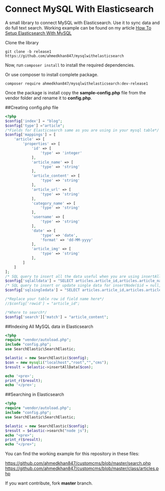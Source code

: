 # Connect MySQL With Elasticsearch
A small library to connect MySQL with Elasticsearch. Use it to sync data and do full text search. Working example can be found on my article [How To Setup Elasticsearch With MySQL](https://www.cloudways.com/blog/setup-elasticsearch-with-mysql/)

Clone the library

`git clone -b release1 https://github.com/ahmedkhan847/mysqlwithelasticsearch`

Now, run `composer install` to install the required dependencies. 

Or use composer to install complete package.

`composer require ahmedkhan847/mysqlwithelasticsearch:dev-release1`

Once the package is install copy the **sample-config.php** file from the vendor folder and rename it to **config.php**.

##Creating config.php file

```php
<?php
$config['index'] = "blog";
$config['type'] ="article";
/*Fields for Elasticsearch same as you are using in your mysql table*/
$config['mappings'] = [
    'article' => [
        'properties' => [
            'id' => [
                'type' => 'integer'
            ],
            'article_name' => [
                'type' => 'string'
            ],
            'article_content' => [
                'type' => 'string'
            ],
            'article_url' => [
                'type' => 'string'
            ],
            'category_name' => [
                'type' => 'string'
            ],
            'username' => [
                'type' => 'string'
            ],
            'date' => [
                'type' => 'date',
                'format' => 'dd-MM-yyyy'
            ],
            'article_img' => [
                'type' => 'string'
            ],
        ]
    ]
];
/* SQL query to insert all the data useful when you are using insertAllData($conn) function */
$config['sqlalldata'] = "SELECT articles.article_id,articles.article_name,articles.article_content,articles.img,articles.url,categories.category_name,CONCAT(users.u_fname,' ',users.u_lname) AS username,DATE_FORMAT(articles.date,'%d-%m-%Y') AS dates FROM article INNER JOIN users ON users.user_id = article.user_Id INNER JOIN articles ON articles.article_id = article.article_id INNER JOIN categories ON categories.category_id = articles.category_id ";
/* SQL query to insert or update single data for insertNode($id = null, $con) where id will concated on runtime passed in parameter*/
$config['sqlsingledata'] = "SELECT articles.article_id,articles.article_name,articles.article_content,articles.img,articles.url,categories.category_name,CONCAT(users.u_fname,' ',users.u_lname) AS username,DATE_FORMAT(articles.date,'%d-%m-%Y') AS dates FROM article INNER JOIN users ON users.user_id = article.user_Id INNER JOIN articles ON articles.article_id = article.article_id INNER JOIN categories ON categories.category_id = articles.category_id WHERE articles.article_id =";

/*Replace your table row id field name here*/
//$config['rowid'] = "article_id";

/*Where to search*/
$config['search']['match'] = "article_content";
```

##Indexing All MySQL data in Elasticsearch
```php
<?php
require "vendor/autoload.php";
include "config.php";
use SearchElastic\SearchElastic;

$elastic = new SearchElastic($config);
$con = new mysqli("localhost","root","","cms");
$result = $elastic->insertAllData($con);

echo '<pre>';
print_r($result);
echo '</pre>';
```

##Searching in Elasticsearch
```php
<?php
require "vendor/autoload.php";
include "config.php";
use SearchElastic\SearchElastic;

$elastic = new SearchElastic($config);
$result = $elastic->search("node js");
echo "<pre>";
print_r($result);
echo "</pre>";
```
You can find the working example for this repository in these files:

https://github.com/ahmedkhan847/customcms/blob/master/search.php 
https://github.com/ahmedkhan847/customcms/blob/master/class/articles.php

If you want contribute, fork **master** branch.